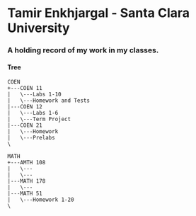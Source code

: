 # Tamir Enkhjargal - Santa Clara University

### A holding record of my work in my classes.

#### Tree
```
COEN
+---COEN 11
|   \---Labs 1-10
|   \---Homework and Tests
|---COEN 12
|   \---Labs 1-6
|   \---Term Project
|---COEN 21
|   \---Homework
|   \---Prelabs
\

MATH
+---AMTH 108
|   \---
|   \---
|---MATH 178
|   \---
|---MATH 51
|   \---Homework 1-20
\

```
